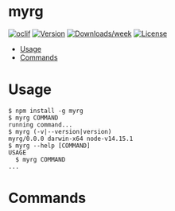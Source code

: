 myrg
====



[![oclif](https://img.shields.io/badge/cli-oclif-brightgreen.svg)](https://oclif.io)
[![Version](https://img.shields.io/npm/v/myrg.svg)](https://npmjs.org/package/myrg)
[![Downloads/week](https://img.shields.io/npm/dw/myrg.svg)](https://npmjs.org/package/myrg)
[![License](https://img.shields.io/npm/l/myrg.svg)](https://github.com/packages/myrg/blob/master/package.json)

<!-- toc -->
* [Usage](#usage)
* [Commands](#commands)
<!-- tocstop -->
# Usage
<!-- usage -->
```sh-session
$ npm install -g myrg
$ myrg COMMAND
running command...
$ myrg (-v|--version|version)
myrg/0.0.0 darwin-x64 node-v14.15.1
$ myrg --help [COMMAND]
USAGE
  $ myrg COMMAND
...
```
<!-- usagestop -->
# Commands
<!-- commands -->

<!-- commandsstop -->

